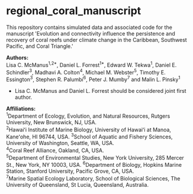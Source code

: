 # regional_coral_manuscript

This repository contains simulated data and associated code for the manuscript 'Evolution and connectivity influence the persistence and recovery of coral reefs under climate change in the Caribbean, Southwest Pacific, and Coral Triangle.'

**Authors:**   
Lisa C. McManus<sup>1,2*</sup>, Daniel L. Forrest<sup>1*</sup>, Edward W. Tekwa<sup>1</sup>, Daniel E. Schindler<sup>3</sup>, Madhavi A. Colton<sup>4</sup>, Michael M. Webster<sup>5</sup>, Timothy E. Essington<sup>3</sup>, Stephen R. Palumbi<sup>6</sup>, Peter J. Mumby<sup>7</sup> and Malin L. Pinsky<sup>1</sup>

* Lisa C. McManus and Daniel L. Forrest should be considered joint first author.

**Affiliations:**  
<sup>1</sup>Department of Ecology, Evolution, and Natural Resources, Rutgers University, New Brunswick, NJ, USA.  
<sup>2</sup>Hawaiʻi Institute of Marine Biology, University of Hawaiʻi at Manoa, Kaneʻohe, HI 96744, USA. 
<sup>3</sup>School of Aquatic and Fishery Sciences, University of Washington, Seattle, WA, USA.  
<sup>4</sup>Coral Reef Alliance, Oakland, CA, USA.  
<sup>5</sup>Department of Environmental Studies, New York University, 285 Mercer St., New York, NY 10003, USA. 
<sup>6</sup>Department of Biology, Hopkins Marine Station, Stanford University, Pacific Grove, CA, USA.  
<sup>7</sup>Marine Spatial Ecology Laboratory, School of Biological Sciences, The University of Queensland, St Lucia, Queensland, Australia.  
